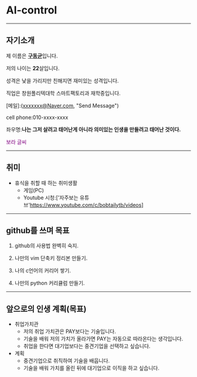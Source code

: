 # AI-control
- - -
## 자기소개

제 이름은 <u>**구동균**</u>입니다.

저의 나이는 **22**살입니다.

성격은 낯을 가리지만 친해지면 재미있는 성격입니다.

직업은 창원폴리텍대학 스마트팩토리과 재학중입니다.

[메일]:(xxxxxxx@Naver.com, "Send Message")

cell phone:010-xxxx-xxxx

좌우명:**나는 그저 살려고 태어난게 아니라 의미있는 인생을 만들려고 태어난 것이다.**

<span style="color:purple">보라 글씨</span>
- - -

## 취미
+ 휴식을 취할 때 하는 취미생활 
  + 게임(PC)
  + Youtube 시청:['자주보는 유튜브'https://www.youtube.com/c/bobtailytb/videos] 
- - -

## github를 쓰며 목표

1. github의 사용법 완벽히 숙지.

2. 나만의 vim 단축키 정리본 만들기.

3. 나의 c언어의 커리어 쌓기.

4. 나만의 python 커리큘럼 만들기.

- - -
## 앞으로의 인생 계획(목표)
+ 취업가치관
  + 저의 취업 가치관은 PAY보다는 기술입니다.
  + 기술을 배워 저의 가치가 올라가면 PAY는 자동으로 따라온다는 생각입니다.
  + 취업을 한다면 대기업보다는 중견기업을 선택하고 싶습니다.
+ 계획
  + 중견기업으로 취직하여 기술을 배웁니다.
  + 기술을 배워 가치를 올린 뒤에 대기업으로 이직을 하고 싶습니다.




